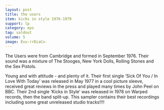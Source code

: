 ```yaml
---
layout: post
title: the users
item: kicks in style 1976-1979
support: lp
category: eps
tag: soldout
volume: 5
image: Evu-rrDiaCx-
---
```


The Users were from Cambridge and formed in September 1976. Their sound was a mixture of The Stooges, New York Dolls, Rolling Stones and the Sex Pistols.

Young and with attitude - and plenty of it. Their first single &lsquo;Sick Of You / In Love With Today&rsquo; was released in May 1977 in a cool picture sleeve, received great reviews in the press and played many times by John Peel on BBC. Their 2nd single &lsquo;Kicks in Style&rsquo; was released in 1978 on Warped records, then the band split-up. This sampler contains their best recordings including some great unreleased studio tracks!!!!